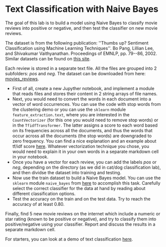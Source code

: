 # Text Classification with Naive Bayes

The goal of this lab is to build a model using Naive Bayes to classify movie reviews into positive or negative, 
and then test the classifier on new movie reviews.

The dataset is from the following publication: ''Thumbs up? Sentiment Classification using Machine Learning
Techniques''. Bo Pang, Lillian Lee, and Shivakumar Vaithyanathan.
Proceedings of EMNLP, pp. 79--86, 2002.
Similar datasets can be found on [this site](https://www.cs.cornell.edu/people/pabo/movie-review-data/).

Each review is stored in a separate text file. All the files are grouped into 2 subfolders: *pos* and *neg*.
The dataset can be downloaded from here: [movies_reviews](https://drive.google.com/file/d/1rAJqDC8p6b5RWwoUT-0HwsxWk-b3j8cR/view?usp=sharing).

- First of all, create a new Jupyther notebook, and implement a module that reads files and stores their content in 2 string arrays of file names.
- Next, you would need to convert the words in each document into a vector of word occurrences. 
You can use the code with stop words from the clustering demo or you can use the `sklearn` module `feature_extraction.text`, 
where you are interested in the `CountVectorizer` (for this one you would need to remove stop words) or in the `TfidfTransformer`. 
The latter assigns a score to each word based on its frequencies across all the documents, 
and thus the words that occur across all the documents (the stop words) are downgraded to zero frequency. You can find a nice explanation and an example about tf/idf score [here](https://medium.com/analytics-vidhya/tf-idf-term-frequency-technique-easiest-explanation-for-text-classification-in-nlp-with-code-8ca3912e58c3). Whatever vectorization technique you chose, you would need to explain it in your own words in a separate markdown cell in your notebook. 
- Once you have a vector for each review, you can add the labels *pos* or *neg*, depending on the directory (as we did in cat/dog classification lab), and then dividse the dataset into training and testing.
- Now use the train dataset to build a Naive Bayes model. You can use the `sklearn` module `naive_bayes` from [here](https://scikit-learn.org/stable/modules/classes.html#module-sklearn.naive_bayes) to accomplish this task. Carefully select the correct classifier for the data at hand by reading about different classification options.
- Test the accuracy on the train and on the test data. Try to reach the accuracy of at least 0.80.

Finally, find 5 new movie reviews on the internet which include a numeric or star rating (known to be positive or negative), and try to classify them into positive/negative using your classifier. Report and discuss the results in a separate markdown cell.

For starters, you can look at a demo of text classification [here](https://heartbeat.fritz.ai/understanding-naive-bayes-its-applications-in-text-classification-part-1-ec9caea4baae).

